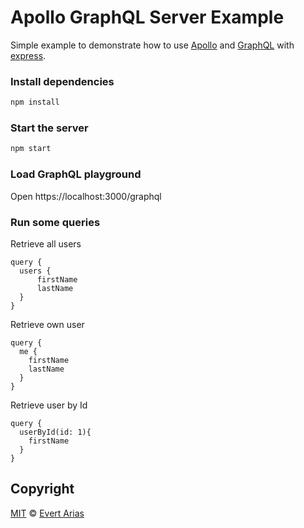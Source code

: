 # Apollo GraphQL Server Example

Simple example to demonstrate how to use [Apollo](https://www.apollographql.com/) and [GraphQL](https://graphql.org/) with [express](https://expressjs.com/).

### Install dependencies

```bash
npm install
```

### Start the server

```bash
npm start
```

### Load GraphQL playground

Open https://localhost:3000/graphql

### Run some queries

Retrieve all users

```
query {
  users {
      firstName
      lastName
  }
}
```

Retrieve own user

```
query {
  me {
    firstName
    lastName
  }
}
```

Retrieve user by Id

```
query {
  userById(id: 1){
    firstName
  }
}
```

## Copyright

[MIT](../LICENSE.md) © [Evert Arias](https://www.earias.me/)